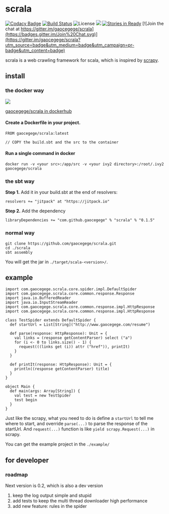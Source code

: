 # scrala

[![Codacy Badge](https://api.codacy.com/project/badge/grade/563bbcd12d874610bca7313abe6e6fdd)](https://www.codacy.com/app/gaocegege/scrala)
[![Build Status](https://travis-ci.org/gaocegege/scrala.svg?branch=master)](https://travis-ci.org/gaocegege/scrala)
![License](https://img.shields.io/pypi/l/Django.svg)
[![](https://jitpack.io/v/gaocegege/scrala.svg)](https://jitpack.io/#gaocegege/scrala)
[![Stories in Ready](https://badge.waffle.io/gaocegege/scrala.png?label=ready&title=Ready)](https://waffle.io/gaocegege/scrala)
[![Join the chat at https://gitter.im/gaocegege/scrala](https://badges.gitter.im/Join%20Chat.svg)](https://gitter.im/gaocegege/scrala?utm_source=badge&utm_medium=badge&utm_campaign=pr-badge&utm_content=badge)

scrala is a web crawling framework for scala, which is inspired by [scrapy](https://github.com/scrapy/scrapy).

## install

### the docker way

[![](https://badge.imagelayers.io/gaocegege/scrala:latest.svg)](https://imagelayers.io/?images=gaocegege/scrala:latest 'Get your own badge on imagelayers.io')

[gaocegege/scrala in dockerhub](https://hub.docker.com/r/gaocegege/scrala/)

#### Create a Dockerfile in your project.

```
FROM gaocegege/scrala:latest

// COPY the build.sbt and the src to the container
```

#### Run a single command in docker

```
docker run -v <your src>:/app/src -v <your ivy2 directory>:/root/.ivy2  gaocegege/scrala
```

### the sbt way

**Step 1.** Add it in your build.sbt at the end of resolvers:

	resolvers += "jitpack" at "https://jitpack.io"

**Step 2.** Add the dependency

	libraryDependencies += "com.github.gaocegege" % "scrala" % "0.1.5"

### normal way

	git clone https://github.com/gaocegege/scrala.git
	cd ./scrala
	sbt assembly

You will get the jar in `./target/scala-<version>/`.

## example

	import com.gaocegege.scrala.core.spider.impl.DefaultSpider
	import com.gaocegege.scrala.core.common.response.Response
	import java.io.BufferedReader
	import java.io.InputStreamReader
	import com.gaocegege.scrala.core.common.response.impl.HttpResponse
	import com.gaocegege.scrala.core.common.response.impl.HttpResponse

	class TestSpider extends DefaultSpider {
	  def startUrl = List[String]("http://www.gaocegege.com/resume")

	  def parse(response: HttpResponse): Unit = {
	    val links = (response getContentParser) select ("a")
	    for (i <- 0 to links.size() - 1) {
	      request(((links get (i)) attr ("href")), printIt)
	    }
	  }

	  def printIt(response: HttpResponse): Unit = {
	    println((response getContentParser) title)
	  }
	}

	object Main {
	  def main(args: Array[String]) {
	    val test = new TestSpider
	    test begin
	  }
	}


Just like the scrapy, what you need to do is define a `startUrl` to tell me where to start, and override `parse(...)` to parse the response of the startUrl. And `request(...)` function is like `yield scrapy.Request(...)` in scrapy.

You can get the example project in the `./example/`

## for developer

### roadmap

Next version is 0.2, which is also a dev version

1. keep the log output simple and stupid
2. add tests to keep the multi thread downloader high performance 
3. add new feature: rules in the spider
